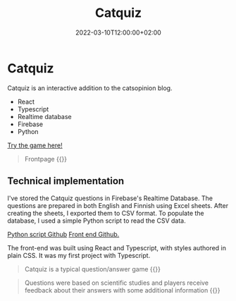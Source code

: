 ﻿---
title: "Catquiz"
name: "catquiz"
excerpt: "Catquiz is an interactive addition to the catsopinion blog...."
thumbnail: "catquiz/catquizindex.webp"
tech: 
    - "React"
    - "Typescript"
    - "Firebase"
    - "Python"
date: 2022-03-10T12:00:00+02:00
draft: false
---
# Catquiz

Catquiz is an interactive addition to the catsopinion blog.

- React
- Typescript
- Realtime database
- Firebase
- Python

[Try the game here!](https://catquiz-843f1.web.app/)

> Frontpage
{{<assetimage imgAsset="/catquiz/catquizindex.webp" imgAlt="Image from the catquiz front page" imgTitle="Image from the catquiz front page">}}

## Technical implementation

I've stored the Catquiz questions in Firebase's Realtime Database. The questions are prepared in both English and Finnish using Excel sheets. After creating the sheets, I exported them to CSV format. To populate the database, I used a simple Python script to read the CSV data.

[Python script Github](https://github.com/linre-90/catquiz-db-fill)
[Front end Github.](https://github.com/linre-90/catquiz)

The front-end was built using React and Typescript, with styles authored in plain CSS. It was my first project with Typescript.

> Catquiz is a typical question/answer game
{{<assetimage imgAsset="/catquiz/catquizgameplay.webp" imgAlt="Game running" imgTitle="Game running">}}

>Questions were based on scientific studies and players receive feedback about their answers with some additional information
{{<assetimage imgAsset="/catquiz/catquizend.webp" imgAlt="Feedback screen" imgTitle="Feedback screen">}}

